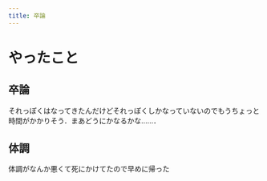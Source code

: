 ```yaml
---
title: 卒論
---
```


# やったこと

## 卒論

それっぽくはなってきたんだけどそれっぽくしかなっていないのでもうちょっと時間がかかりそう．まあどうにかなるかな……．

## 体調

体調がなんか悪くて死にかけてたので早めに帰った
